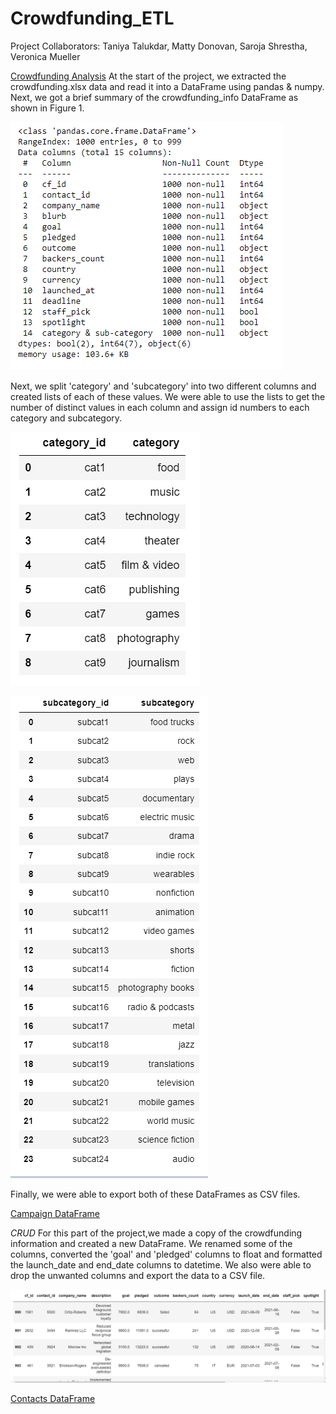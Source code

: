 # Crowdfunding_ETL

Project Collaborators: Taniya Talukdar, Matty Donovan, Saroja Shrestha, Veronica Mueller

<ins>Crowdfunding Analysis</ins> 
At the start of the project, we extracted the crowdfunding.xlsx data and read it into a DataFrame using pandas & numpy. Next, we got a brief summary of the crowdfunding_info DataFrame as shown in Figure 1.

![Figure 1](Images/Figure_1.png)

Next, we split 'category' and 'subcategory' into two different columns and created lists of each of these values. We were able to use the lists to get the number of distinct values in each column and assign id numbers to each category and subcategory.

![Figure 2](Images/Figure_2.png)

![Figure 3](Images/Figure_3.png)

Finally, we were able to export both of these DataFrames as CSV files.

<ins>Campaign DataFrame</ins>

*CRUD*
For this part of the project,we made a copy of the crowdfunding information and created a new DataFrame. We renamed some of the columns, converted the 'goal' and 'pledged' columns to float and formatted the launch_date and end_date columns to datetime. We also were able to drop the unwanted columns and export the data to a CSV file.

![Figure 4](Images/Figure_4.png)

<ins>Contacts DataFrame</ins>

